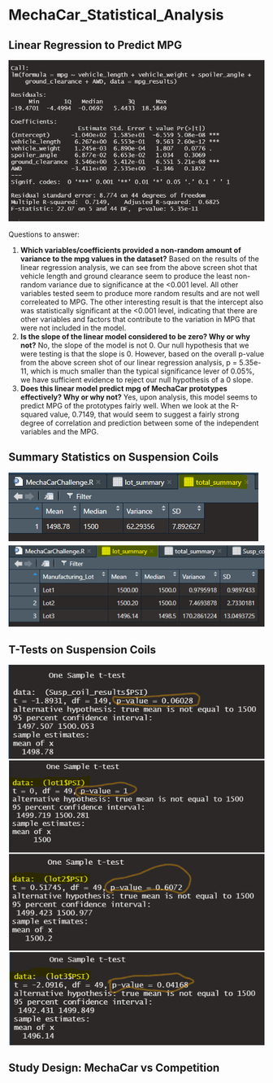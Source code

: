 # MechaCar_Statistical_Analysis

## Linear Regression to Predict MPG

![](Resources/MPG_linear_regression.png)

Questions to answer:
1. **Which variables/coefficients provided a non-random amount of variance to the mpg values in the dataset?** Based on the results of the linear regression analysis, we can see from the above screen shot that vehicle length and ground clearance seem to produce the least non-random variance due to significance at the <0.001 level. All other variables tested seem to produce more random results and are not well correleated to MPG. The other interesting result is that the intercept also was statistically significant at the <0.001 level, indicating that there are other variables and factors that contribute to the variation in MPG that were not included in the model. 
2. **Is the slope of the linear model considered to be zero? Why or why not?** No, the slope of the model is not 0. Our null hypothesis that we were testing is that the slope is 0. However, based on the overall p-value from the above screen shot of our linear regression analysis, p = 5.35e-11, which is much smaller than the typical significance lever of 0.05%, we have sufficient evidence to reject our null hypothesis of a 0 slope. 
3. **Does this linear model predict mpg of MechaCar prototypes effectively? Why or why not?** Yes, upon analysis, this model seems to predict MPG of the prototypes fairly well. When we look at the R-squared value, 0.7149, that would seem to suggest a fairly strong degree of correlation and prediction between some of the independent variables and the MPG. 

## Summary Statistics on Suspension Coils
![](Resources/Total_summary.png)
![](Resources/Lot_summary.png)

## T-Tests on Suspension Coils
![](Resources/One_sample_t.png)
![](Resources/Lot1_t.png)
![](Resources/Lot2_t.png)
![](Resources/Lot3_t.png)

## Study Design: MechaCar vs Competition
